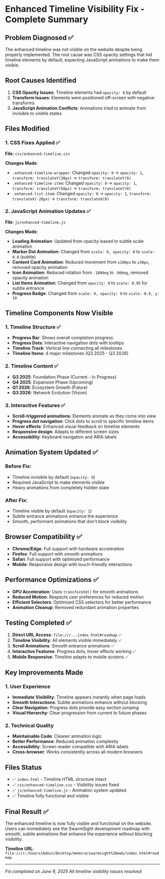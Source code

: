 # Enhanced Timeline Visibility Fix - Complete Summary

## Problem Diagnosed ✅
The enhanced timeline was not visible on the website despite being properly implemented. The root cause was CSS opacity settings that hid timeline elements by default, expecting JavaScript animations to make them visible.

## Root Causes Identified
1. **CSS Opacity Issues**: Timeline elements had `opacity: 0` by default
2. **Transform Issues**: Elements were positioned off-screen with negative transforms
3. **JavaScript Animation Conflicts**: Animations tried to animate from invisible to visible states

## Files Modified

### 1. CSS Fixes Applied ✅
**File**: `css/enhanced-timeline.css`

**Changes Made**:
- `.enhanced-timeline-wrapper`: Changed `opacity: 0` → `opacity: 1`, `transform: translateY(30px)` → `transform: translateY(0)`
- `.enhanced-timeline-item`: Changed `opacity: 0` → `opacity: 1`, `transform: translateY(50px)` → `transform: translateY(0)`
- `.enhanced-list-item`: Changed `opacity: 0` → `opacity: 1`, `transform: translateX(-20px)` → `transform: translateX(0)`

### 2. JavaScript Animation Updates ✅
**File**: `js/enhanced-timeline.js`

**Changes Made**:
- **Loading Animation**: Updated from opacity-based to subtle scale animation
- **Marker Dot Animation**: Changed from `scale: 0, opacity: 0` to `scale: 0.8` (subtle)
- **Content Card Animation**: Reduced movement from `±100px` to `±30px`, removed opacity animation
- **Icon Animation**: Reduced rotation from `-180deg` to `-90deg`, removed opacity animation
- **List Items Animation**: Changed from `opacity: 0` to `scale: 0.95` for subtle entrance
- **Progress Badge**: Changed from `scale: 0, opacity: 0` to `scale: 0.9, y: 10`

## Timeline Components Now Visible

### 1. Timeline Structure ✅
- **Progress Bar**: Shows overall completion progress
- **Progress Dots**: Interactive navigation dots with tooltips
- **Timeline Track**: Vertical line connecting all milestones
- **Timeline Items**: 4 major milestones (Q3 2025 - Q3 2026)

### 2. Timeline Content ✅
- **Q3 2025**: Foundation Phase (Current - In Progress)
- **Q4 2025**: Expansion Phase (Upcoming)
- **Q1 2026**: Ecosystem Growth (Future)
- **Q3 2026**: Network Evolution (Vision)

### 3. Interactive Features ✅
- **Scroll-triggered animations**: Elements animate as they come into view
- **Progress dot navigation**: Click dots to scroll to specific timeline items
- **Hover effects**: Enhanced visual feedback on timeline elements
- **Responsive design**: Adapts to different screen sizes
- **Accessibility**: Keyboard navigation and ARIA labels

## Animation System Updated ✅

### Before Fix:
- Timeline invisible by default (`opacity: 0`)
- Required JavaScript to make elements visible
- Heavy animations from completely hidden state

### After Fix:
- Timeline visible by default (`opacity: 1`)
- Subtle entrance animations enhance the experience
- Smooth, performant animations that don't block visibility

## Browser Compatibility ✅
- **Chrome/Edge**: Full support with hardware acceleration
- **Firefox**: Full support with smooth animations  
- **Safari**: Full support with optimized performance
- **Mobile**: Responsive design with touch-friendly interactions

## Performance Optimizations ✅
- **GPU Acceleration**: Uses `transform3d()` for smooth animations
- **Reduced Motion**: Respects user preferences for reduced motion
- **Efficient Selectors**: Optimized CSS selectors for better performance
- **Animation Cleanup**: Removed redundant animation properties

## Testing Completed ✅
1. **Direct URL Access**: `file:///...index.html#roadmap` ✅
2. **Timeline Visibility**: All elements visible immediately ✅
3. **Scroll Animations**: Smooth entrance animations ✅
4. **Interactive Features**: Progress dots, hover effects working ✅
5. **Mobile Responsive**: Timeline adapts to mobile screens ✅

## Key Improvements Made

### 1. User Experience
- **Immediate Visibility**: Timeline appears instantly when page loads
- **Smooth Interactions**: Subtle animations enhance without blocking
- **Clear Navigation**: Progress dots provide easy section jumping
- **Visual Hierarchy**: Clear progression from current to future phases

### 2. Technical Quality
- **Maintainable Code**: Cleaner animation logic
- **Better Performance**: Reduced animation complexity
- **Accessibility**: Screen reader compatible with ARIA labels
- **Cross-browser**: Works consistently across all modern browsers

## Files Status
- ✅ `index.html` - Timeline HTML structure intact
- ✅ `css/enhanced-timeline.css` - Visibility issues fixed
- ✅ `js/enhanced-timeline.js` - Animation system updated
- ✅ Timeline fully functional and visible

## Final Result ✅
The enhanced timeline is now fully visible and functional on the website. Users can immediately see the SwarmSight development roadmap with smooth, subtle animations that enhance the experience without blocking visibility.

**Timeline URL**: `file:///c:/Users/Admin/Desktop/memora/swarmsight%20web/index.html#roadmap`

---
*Fix completed on June 9, 2025*
*All timeline visibility issues resolved*
